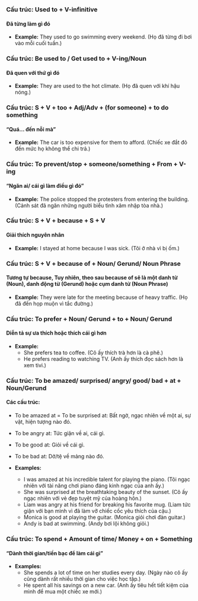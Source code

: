 ### Cấu trúc: Used to + V-infinitive
#### Đã từng làm gì đó
- **Example:** They used to go swimming every weekend. (Họ đã từng đi bơi vào mỗi cuối tuần.)

### Cấu trúc: Be used to / Get used to + V-ing/Noun
#### Đã quen với thứ gì đó
- **Example:** They are used to the hot climate. (Họ đã quen với khí hậu nóng.)

### Cấu trúc: S + V + too + Adj/Adv + (for someone) + to do something
#### “Quá… đến nỗi mà”
- **Example:** The car is too expensive for them to afford. (Chiếc xe đắt đỏ đến mức họ không thể chi trả.)

### Cấu trúc: To prevent/stop + someone/something + From + V-ing
#### “Ngăn ai/ cái gì làm điều gì đó”
- **Example:** The police stopped the protesters from entering the building. (Cảnh sát đã ngăn những người biểu tình xâm nhập tòa nhà.)

### Cấu trúc: S + V + because + S + V
#### Giải thích nguyên nhân
- **Example:** I stayed at home because I was sick. (Tôi ở nhà vì bị ốm.)

### Cấu trúc: S + V + because of + Noun/ Gerund/ Noun Phrase
#### Tương tự because, Tuy nhiên, theo sau because of sẽ là một danh từ (Noun), danh động từ (Gerund) hoặc cụm danh từ (Noun Phrase)
- **Example:** They were late for the meeting because of heavy traffic. (Họ đã đến họp muộn vì tắc đường.)

### Cấu trúc: To prefer + Noun/ Gerund + to + Noun/ Gerund
#### Diễn tả sự ưa thích hoặc thích cái gì hơn
- **Example:** 
  - She prefers tea to coffee. (Cô ấy thích trà hơn là cà phê.)
  - He prefers reading to watching TV. (Anh ấy thích đọc sách hơn là xem tivi.)

### Cấu trúc: To be amazed/ surprised/ angry/ good/ bad + at + Noun/Gerund
#### Các cấu trúc:
- To be amazed at = To be surprised at: Bất ngờ, ngạc nhiên về một ai, sự vật, hiện tượng nào đó.
- To be angry at: Tức giận về ai, cái gì.
- To be good at: Giỏi về cái gì.
- To be bad at: Dở/tệ về mảng nào đó.

- **Examples:**
  - I was amazed at his incredible talent for playing the piano. (Tôi ngạc nhiên với tài năng chơi piano đáng kinh ngạc của anh ấy.)
  - She was surprised at the breathtaking beauty of the sunset. (Cô ấy ngạc nhiên với vẻ đẹp tuyệt mỹ của hoàng hôn.)
  - Liam was angry at his friend for breaking his favorite mug. (Liam tức giận với bạn mình vì đã làm vỡ chiếc cốc yêu thích của cậu.)
  - Monica is good at playing the guitar. (Monica giỏi chơi đàn guitar.)
  - Andy is bad at swimming. (Andy bơi lội không giỏi.)

### Cấu trúc: To spend + Amount of time/ Money + on + Something
#### “Dành thời gian/tiền bạc để làm cái gì”
- **Examples:**
  - She spends a lot of time on her studies every day. (Ngày nào cô ấy cũng dành rất nhiều thời gian cho việc học tập.)
  - He spent all his savings on a new car. (Anh ấy tiêu hết tiết kiệm của mình để mua một chiếc xe mới.)
